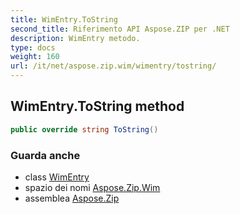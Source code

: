 ```yaml
---
title: WimEntry.ToString
second_title: Riferimento API Aspose.ZIP per .NET
description: WimEntry metodo. 
type: docs
weight: 160
url: /it/net/aspose.zip.wim/wimentry/tostring/
---
```

## WimEntry.ToString method

```csharp
public override string ToString()
```

### Guarda anche

* class [WimEntry](../)
* spazio dei nomi [Aspose.Zip.Wim](../../wimentry/)
* assemblea [Aspose.Zip](../../../)


